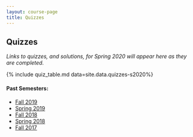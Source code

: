 ```yaml
---
layout: course-page
title: Quizzes
---
```


## Quizzes

_Links to quizzes, and solutions, for Spring 2020 will appear here as they are completed._

{% include quiz_table.md  data=site.data.quizzes-s2020%}

#### Past Semesters:

  * [Fall 2019](quizzes-f2019)
  * [Spring 2019](quizzes-s2019)
  * [Fall 2018](quizzes-f2018)
  * [Spring 2018](quizzes-s2018)
  * [Fall 2017](quizzes-f2017)

